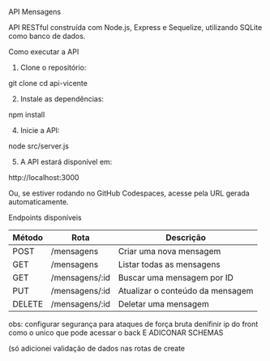 API Mensagens

API RESTful construída com Node.js, Express e Sequelize, utilizando SQLite como banco de dados.

Como executar a API

1. Clone o repositório:

git clone <url-do-repositorio>
cd api-vicente

2. Instale as dependências:

npm install

4. Inicie a API:

node src/server.js

5. A API estará disponível em:

http://localhost:3000

Ou, se estiver rodando no GitHub Codespaces, acesse pela URL gerada automaticamente.


Endpoints disponíveis

| Método | Rota             | Descrição                      |
| ------ | ---------------- | -------------------------------|
| POST   | /mensagens     | Criar uma nova mensagem          |
| GET    | /mensagens     | Listar todas as mensagens        |
| GET    | /mensagens/:id | Buscar uma mensagem por ID       |
| PUT    | /mensagens/:id | Atualizar o conteúdo da mensagem |
| DELETE | /mensagens/:id | Deletar uma mensagem             |
obs: configurar segurança para ataques de força bruta denifinir ip do front como o unico que pode acessar o back E ADICONAR SCHEMAS

(só adicionei validação de dados nas rotas de create
